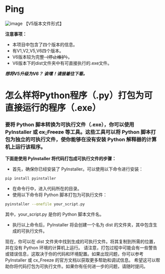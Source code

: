 # Ping
![image](https://github.com/YHQ0214/Ping/assets/109493302/5e07698e-e09d-49f1-a7e1-3eaffa355b04)  【V5版本文件形式】

**注意事项：**

- 本项目中包含了四个版本的信息。
- 有V1,V2,V5,V6四个版本。
- V6版本较为完整<s>（停止维护）</s>。
- V6版本下的dist文件夹中有可直接执行的.exe文件。

*****想将V5升级为V6？     诶嘿！请接着往下看。*****

# 怎么样将Python程序（.py）打包为可直接运行的程序（.exe）

### 要将 Python 脚本转换为可执行文件（.exe），你可以使用 PyInstaller 或 <s>cx_Freeze</s> 等工具。这些工具可以将 Python 脚本打包为独立的可执行文件，使你能够在没有安装 Python 解释器的计算机上运行该程序。

**下面是使用 PyInstaller 将代码打包成可执行文件的步骤：**

- 首先，确保你已经安装了 PyInstaller。可以使用以下命令进行安装：

```bash
pip install pyinstaller
```

- 在命令行中，进入代码所在的目录。
- 使用以下命令将 Python 脚本打包为可执行文件：


```bash
pyinstaller --onefile your_script.py
```
其中，your_script.py 是你的 Python 脚本文件名。

- 执行以上命令后，PyInstaller 将会创建一个名为 dist 的文件夹，其中包含生成的可执行文件。

现在，你可以在 dist 文件夹中找到生成的可执行文件。将其复制到所需的位置，并在没有 Python 环境的计算机上运行。
请注意，打包过程中可能会有一些警告或错误信息，这取决于你的代码和环境配置。如果出现问题，你可以参考 PyInstaller 或 cx_Freeze 的官方文档以获取更多帮助和调试信息。
希望这可以帮助你将代码打包为可执行文件。如果你有任何进一步的问题，请随时提问。
